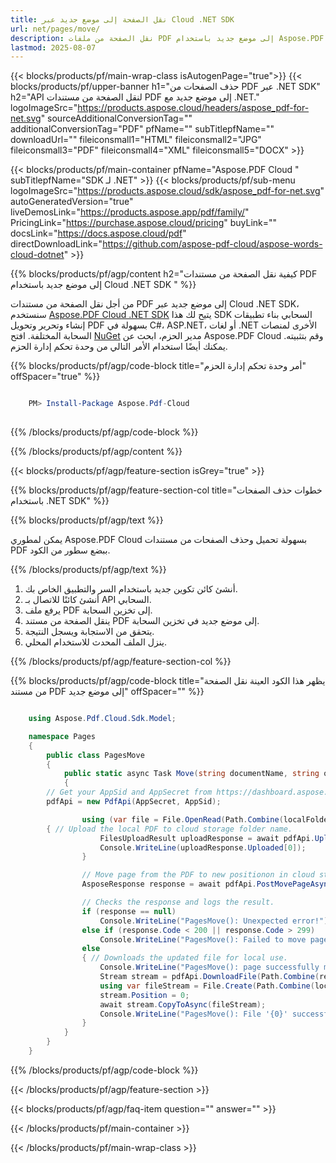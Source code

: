 ```yaml
---
title: نقل الصفحة إلى موضع جديد عبر Cloud .NET SDK
url: net/pages/move/
description: نقل الصفحة من ملفات PDF إلى موضع جديد باستخدام Aspose.PDF Cloud SDK لـ .NET.
lastmod: 2025-08-07
---
```


{{< blocks/products/pf/main-wrap-class isAutogenPage="true">}}
{{< blocks/products/pf/upper-banner h1="حذف الصفحات من PDF عبر .NET SDK" h2="API لنقل الصفحة من مستندات PDF إلى موضع جديد مع .NET." logoImageSrc="https://products.aspose.cloud/headers/aspose_pdf-for-net.svg" sourceAdditionalConversionTag="" additionalConversionTag="PDF" pfName="" subTitlepfName="" downloadUrl="" fileiconsmall1="HTML" fileiconsmall2="JPG" fileiconsmall3="PDF" fileiconsmall4="XML" fileiconsmall5="DOCX" >}}

{{< blocks/products/pf/main-container pfName="Aspose.PDF Cloud " subTitlepfName="SDK لـ .NET" >}}
{{< blocks/products/pf/sub-menu logoImageSrc="https://products.aspose.cloud/sdk/aspose_pdf-for-net.svg"
autoGeneratedVersion="true"
liveDemosLink="https://products.aspose.app/pdf/family/" PricingLink="https://purchase.aspose.cloud/pricing" buyLink="" docsLink="https://docs.aspose.cloud/pdf"  directDownloadLink="https://github.com/aspose-pdf-cloud/aspose-words-cloud-dotnet" >}}

{{% blocks/products/pf/agp/content h2="كيفية نقل الصفحة من مستندات PDF إلى موضع جديد باستخدام Cloud .NET SDK " %}}

من أجل نقل الصفحة من مستندات PDF إلى موضع جديد عبر Cloud .NET SDK، سنستخدم
[Aspose.PDF Cloud .NET SDK](https://products.aspose.cloud/pdf/net/)
يتيح لك هذا SDK السحابي بناء تطبيقات إنشاء وتحرير وتحويل PDF بسهولة في C#، ASP.NET، أو لغات .NET الأخرى لمنصات السحابة المختلفة. افتح
[NuGet](https://www.nuget.org/packages/Aspose.Pdf-Cloud)
مدير الحزم، ابحث عن
Aspose.PDF Cloud
وقم بتثبيته. يمكنك أيضًا استخدام الأمر التالي من وحدة تحكم إدارة الحزم.

{{% blocks/products/pf/agp/code-block title="أمر وحدة تحكم إدارة الحزم" offSpacer="true" %}}

```powershell

    PM> Install-Package Aspose.Pdf-Cloud
     
```

{{% /blocks/products/pf/agp/code-block %}}

{{% /blocks/products/pf/agp/content %}}

{{< blocks/products/pf/agp/feature-section isGrey="true" >}}

{{% blocks/products/pf/agp/feature-section-col title="خطوات حذف الصفحات باستخدام .NET SDK" %}}

{{% blocks/products/pf/agp/text %}}

يمكن لمطوري Aspose.PDF Cloud بسهولة تحميل وحذف الصفحات من مستندات PDF ببضع سطور من الكود.

{{% /blocks/products/pf/agp/text %}}

1. أنشئ كائن تكوين جديد باستخدام السر والتطبيق الخاص بك.
1. أنشئ كائنًا للاتصال بـ API السحابي.
1. يرفع ملف PDF إلى تخزين السحابة.
1. ينقل الصفحة من مستند PDF إلى موضع جديد في تخزين السحابة.
1. يتحقق من الاستجابة ويسجل النتيجة.
1. ينزل الملف المحدث للاستخدام المحلي.

{{% /blocks/products/pf/agp/feature-section-col %}}

{{% blocks/products/pf/agp/code-block title="يظهر هذا الكود العينة نقل الصفحة من مستند PDF إلى موضع جديد" offSpacer="" %}}

```cs

    using Aspose.Pdf.Cloud.Sdk.Model;

    namespace Pages
    {
        public class PagesMove
        {
            public static async Task Move(string documentName, string outputName, int pageNumber, int newPageNumber, string remoteFolder)
            {
		// Get your AppSid and AppSecret from https://dashboard.aspose.cloud (free registration required). 
		pdfApi = new PdfApi(AppSecret, AppSid);

                using (var file = File.OpenRead(Path.Combine(localFolder, documentName)))
		{ // Upload the local PDF to cloud storage folder name.
                    FilesUploadResult uploadResponse = await pdfApi.UploadFileAsync(Path.Combine(remoteFolder, documentName), documentName);
                    Console.WriteLine(uploadResponse.Uploaded[0]);
                }

                // Move page from the PDF to new positionon in cloud storage.
                AsposeResponse response = await pdfApi.PostMovePageAsync(documentName, pageNumber, newPageNumber, folder: remoteFolder);

                // Checks the response and logs the result.
                if (response == null)
                    Console.WriteLine("PagesMove(): Unexpected error!");
                else if (response.Code < 200 || response.Code > 299)
                    Console.WriteLine("PagesMove(): Failed to move page to new postion in the document.");
                else
                { // Downloads the updated file for local use.
                    Console.WriteLine("PagesMove(): page successfully moved to new position in the document '{0}.", documentName);
                    Stream stream = pdfApi.DownloadFile(Path.Combine(remoteFolder, documentName));
                    using var fileStream = File.Create(Path.Combine(localFolder, "move_pages_" + outputName));
                    stream.Position = 0;
                    await stream.CopyToAsync(fileStream);
                    Console.WriteLine("PagesMove(): File '{0}' successfully downloaded.", "move_pages_" + outputName);
                }
            }
        }
    }
```

{{% /blocks/products/pf/agp/code-block %}}

{{< /blocks/products/pf/agp/feature-section >}}

{{< blocks/products/pf/agp/faq-item question="" answer="" >}}

{{< /blocks/products/pf/main-container >}}

{{< /blocks/products/pf/main-wrap-class >}}


